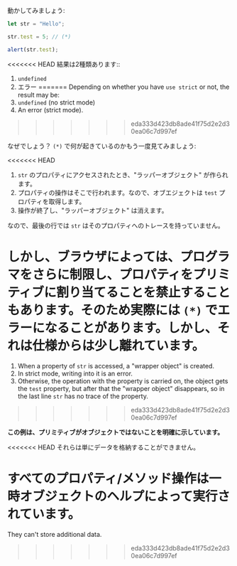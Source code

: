 
動かしてみましょう:

```js run
let str = "Hello";

str.test = 5; // (*)

alert(str.test);
```

<<<<<<< HEAD
結果は2種類あります::
1. `undefined`
2. エラー
=======
Depending on whether you have `use strict` or not, the result may be:
1. `undefined` (no strict mode)
2. An error (strict mode).
>>>>>>> eda333d423db8ade41f75d2e2d30ea06c7d997ef

なぜでしょう？ `(*)` で何が起きているのかもう一度見てみましょう:

<<<<<<< HEAD
1. `str` のプロパティにアクセスされたとき、"ラッパーオブジェクト" が作られます。
2. プロパティの操作はそこで行われます。なので、オブエジェクトは `test`  プロパティを取得します。
3. 操作が終了し、"ラッパーオブジェクト" は消えます。

なので、最後の行では `str` はそのプロパティへのトレースを持っていません。

しかし、ブラウザによっては、プログラマをさらに制限し、プロパティをプリミティブに割り当てることを禁止することもあります。そのため実際には `(*)` でエラーになることがあります。しかし、それは仕様からは少し離れています。
=======
1. When a property of `str` is accessed, a "wrapper object" is created.
2. In strict mode, writing into it is an error.
3. Otherwise, the operation with the property is carried on, the object gets the `test` property, but after that the "wrapper object" disappears, so in the last line `str` has no trace of the property.
>>>>>>> eda333d423db8ade41f75d2e2d30ea06c7d997ef

**この例は、プリミティブがオブジェクトではないことを明確に示しています。**

<<<<<<< HEAD
それらは単にデータを格納することができません。

すべてのプロパティ/メソッド操作は一時オブジェクトのヘルプによって実行されています。
=======
They can't store additional data.
>>>>>>> eda333d423db8ade41f75d2e2d30ea06c7d997ef
